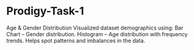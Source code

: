 # Prodigy-Task-1
 Age &amp; Gender Distribution Visualized dataset demographics using:  Bar Chart – Gender distribution.  Histogram – Age distribution with frequency trends.  Helps spot patterns and imbalances in the data.
